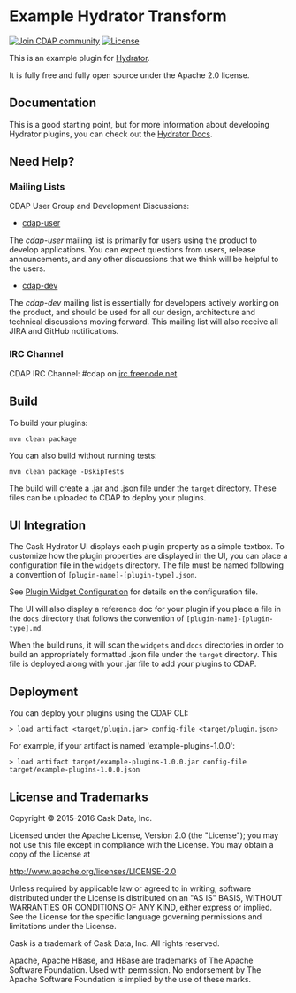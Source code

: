 # Example Hydrator Transform

<a href="https://cdap-users.herokuapp.com/"><img alt="Join CDAP community" src="https://cdap-users.herokuapp.com/badge.svg?t=1"/></a> [![License](https://img.shields.io/badge/License-Apache%202.0-blue.svg)](https://opensource.org/licenses/Apache-2.0)

This is an example plugin for [Hydrator](http://cask.co/products/hydrator/). 
 
It is fully free and fully open source under the Apache 2.0 license.

## Documentation

This is a good starting point, but for more information about developing Hydrator plugins, you can check out the [Hydrator Docs](http://docs.cask.co/cdap/current/en/hydrator-manual/developing-plugins/index.html).

## Need Help?

### Mailing Lists

CDAP User Group and Development Discussions:

- [cdap-user](https://groups.google.com/d/forum/cdap-user)

The *cdap-user* mailing list is primarily for users using the product to develop
applications. You can expect questions from users, release announcements, and any other
discussions that we think will be helpful to the users.

- [cdap-dev](https://groups.google.com/d/forum/cdap-dev)

The *cdap-dev* mailing list is essentially for developers actively working
on the product, and should be used for all our design, architecture and technical
discussions moving forward. This mailing list will also receive all JIRA and GitHub
notifications.

### IRC Channel

CDAP IRC Channel: #cdap on [irc.freenode.net](http://irc.freenode.net)

## Build

To build your plugins:

    mvn clean package
    
You can also build without running tests: 

    mvn clean package -DskipTests

The build will create a .jar and .json file under the ``target`` directory.
These files can be uploaded to CDAP to deploy your plugins.

## UI Integration

The Cask Hydrator UI displays each plugin property as a simple textbox. To customize how the plugin properties
are displayed in the UI, you can place a configuration file in the ``widgets`` directory.
The file must be named following a convention of ``[plugin-name]-[plugin-type].json``.

See [Plugin Widget Configuration](http://docs.cdap.io/cdap/current/en/hydrator-manual/developing-plugins/packaging-plugins.html#plugin-widget-json)
for details on the configuration file.

The UI will also display a reference doc for your plugin if you place a file in the ``docs`` directory
that follows the convention of ``[plugin-name]-[plugin-type].md``.

When the build runs, it will scan the ``widgets`` and ``docs`` directories in order to build an appropriately
formatted .json file under the ``target`` directory. This file is deployed along with your .jar file to add your
plugins to CDAP.

## Deployment

You can deploy your plugins using the CDAP CLI:

    > load artifact <target/plugin.jar> config-file <target/plugin.json>

For example, if your artifact is named 'example-plugins-1.0.0':

    > load artifact target/example-plugins-1.0.0.jar config-file target/example-plugins-1.0.0.json

## License and Trademarks

Copyright © 2015-2016 Cask Data, Inc.

Licensed under the Apache License, Version 2.0 (the "License"); you may not use this file except
in compliance with the License. You may obtain a copy of the License at

http://www.apache.org/licenses/LICENSE-2.0

Unless required by applicable law or agreed to in writing, software distributed under the
License is distributed on an "AS IS" BASIS, WITHOUT WARRANTIES OR CONDITIONS OF ANY KIND,
either express or implied. See the License for the specific language governing permissions
and limitations under the License.

Cask is a trademark of Cask Data, Inc. All rights reserved.

Apache, Apache HBase, and HBase are trademarks of The Apache Software Foundation. Used with
permission. No endorsement by The Apache Software Foundation is implied by the use of these marks.

